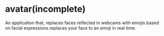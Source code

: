 # avatar(incomplete)

An application that, replaces faces reflected in webcams with emojis based on facial expressions.replaces your face to an emoji in real time.

